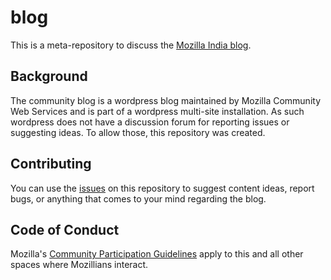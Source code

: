 # blog #

This is a meta-repository to discuss the [Mozilla India blog](https://blog.mozillaindia.org).

## Background ##

The community blog is a wordpress blog maintained by Mozilla Community Web Services and is part of a wordpress multi-site installation. As such wordpress does not have a discussion forum for reporting issues or suggesting ideas. To allow those, this repository was created.

## Contributing ##

You can use the [issues](https://github.com/MozillaIndia/blog/issues) on this repository to suggest content ideas, report bugs, or anything that comes to your mind regarding the blog.

## Code of Conduct ##

Mozilla's [Community Participation Guidelines](https://www.mozilla.org/about/governance/policies/participation/) apply to this and all other spaces where Mozillians interact.

